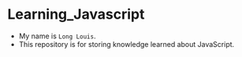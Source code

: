 # Learning_Javascript

- My name is `Long Louis`.
- This repository is for storing knowledge learned about JavaScript.

